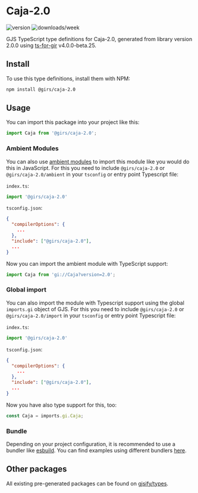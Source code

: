 
# Caja-2.0

![version](https://img.shields.io/npm/v/@girs/caja-2.0)
![downloads/week](https://img.shields.io/npm/dw/@girs/caja-2.0)


GJS TypeScript type definitions for Caja-2.0, generated from library version 2.0.0 using [ts-for-gir](https://github.com/gjsify/ts-for-gir) v4.0.0-beta.25.


## Install

To use this type definitions, install them with NPM:
```bash
npm install @girs/caja-2.0
```

## Usage

You can import this package into your project like this:
```ts
import Caja from '@girs/caja-2.0';
```

### Ambient Modules

You can also use [ambient modules](https://github.com/gjsify/ts-for-gir/tree/main/packages/cli#ambient-modules) to import this module like you would do this in JavaScript.
For this you need to include `@girs/caja-2.0` or `@girs/caja-2.0/ambient` in your `tsconfig` or entry point Typescript file:

`index.ts`:
```ts
import '@girs/caja-2.0'
```

`tsconfig.json`:
```json
{
  "compilerOptions": {
    ...
  },
  "include": ["@girs/caja-2.0"],
  ...
}
```

Now you can import the ambient module with TypeScript support: 

```ts
import Caja from 'gi://Caja?version=2.0';
```

### Global import

You can also import the module with Typescript support using the global `imports.gi` object of GJS.
For this you need to include `@girs/caja-2.0` or `@girs/caja-2.0/import` in your `tsconfig` or entry point Typescript file:

`index.ts`:
```ts
import '@girs/caja-2.0'
```

`tsconfig.json`:
```json
{
  "compilerOptions": {
    ...
  },
  "include": ["@girs/caja-2.0"],
  ...
}
```

Now you have also type support for this, too:

```ts
const Caja = imports.gi.Caja;
```

### Bundle

Depending on your project configuration, it is recommended to use a bundler like [esbuild](https://esbuild.github.io/). You can find examples using different bundlers [here](https://github.com/gjsify/ts-for-gir/tree/main/examples).

## Other packages

All existing pre-generated packages can be found on [gjsify/types](https://github.com/gjsify/types).

